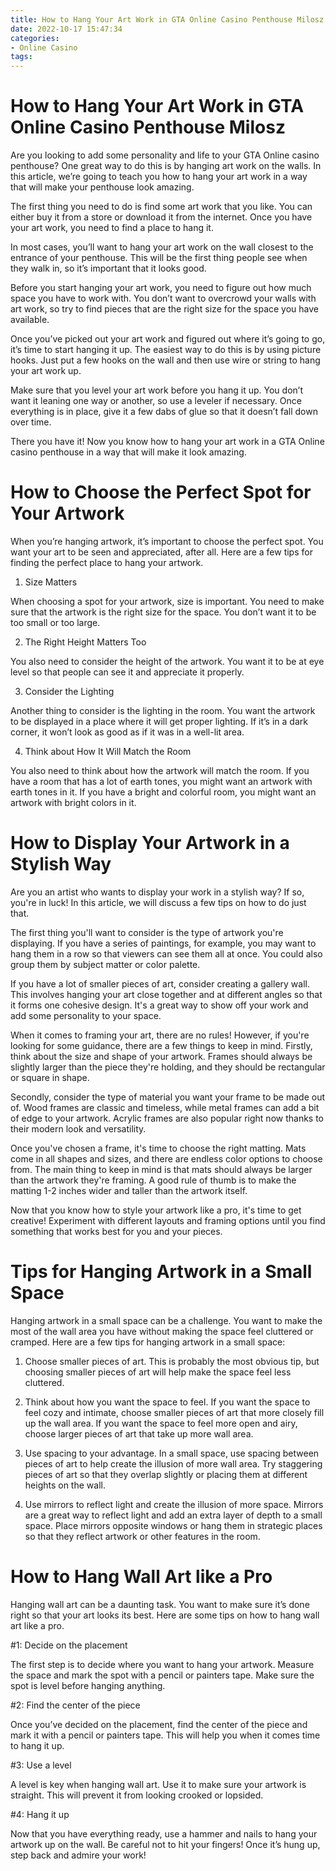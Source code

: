 ```yaml
---
title: How to Hang Your Art Work in GTA Online Casino Penthouse Milosz 
date: 2022-10-17 15:47:34
categories:
- Online Casino
tags:
---
```



#  How to Hang Your Art Work in GTA Online Casino Penthouse Milosz 

Are you looking to add some personality and life to your GTA Online casino penthouse? One great way to do this is by hanging art work on the walls. In this article, we’re going to teach you how to hang your art work in a way that will make your penthouse look amazing.

The first thing you need to do is find some art work that you like. You can either buy it from a store or download it from the internet. Once you have your art work, you need to find a place to hang it.

In most cases, you’ll want to hang your art work on the wall closest to the entrance of your penthouse. This will be the first thing people see when they walk in, so it’s important that it looks good.

Before you start hanging your art work, you need to figure out how much space you have to work with. You don’t want to overcrowd your walls with art work, so try to find pieces that are the right size for the space you have available.

Once you’ve picked out your art work and figured out where it’s going to go, it’s time to start hanging it up. The easiest way to do this is by using picture hooks. Just put a few hooks on the wall and then use wire or string to hang your art work up.

Make sure that you level your art work before you hang it up. You don’t want it leaning one way or another, so use a leveler if necessary. Once everything is in place, give it a few dabs of glue so that it doesn’t fall down over time.

There you have it! Now you know how to hang your art work in a GTA Online casino penthouse in a way that will make it look amazing.

#  How to Choose the Perfect Spot for Your Artwork 

When you’re hanging artwork, it’s important to choose the perfect spot. You want your art to be seen and appreciated, after all. Here are a few tips for finding the perfect place to hang your artwork.

1. Size Matters

When choosing a spot for your artwork, size is important. You need to make sure that the artwork is the right size for the space. You don’t want it to be too small or too large.

2. The Right Height Matters Too

You also need to consider the height of the artwork. You want it to be at eye level so that people can see it and appreciate it properly.

3. Consider the Lighting

Another thing to consider is the lighting in the room. You want the artwork to be displayed in a place where it will get proper lighting. If it’s in a dark corner, it won’t look as good as if it was in a well-lit area.

4. Think about How It Will Match the Room

You also need to think about how the artwork will match the room. If you have a room that has a lot of earth tones, you might want an artwork with earth tones in it. If you have a bright and colorful room, you might want an artwork with bright colors in it.

#  How to Display Your Artwork in a Stylish Way 

Are you an artist who wants to display your work in a stylish way? If so, you're in luck! In this article, we will discuss a few tips on how to do just that.

The first thing you'll want to consider is the type of artwork you're displaying. If you have a series of paintings, for example, you may want to hang them in a row so that viewers can see them all at once. You could also group them by subject matter or color palette.

If you have a lot of smaller pieces of art, consider creating a gallery wall. This involves hanging your art close together and at different angles so that it forms one cohesive design. It's a great way to show off your work and add some personality to your space.

When it comes to framing your art, there are no rules! However, if you're looking for some guidance, there are a few things to keep in mind. Firstly, think about the size and shape of your artwork. Frames should always be slightly larger than the piece they're holding, and they should be rectangular or square in shape.

Secondly, consider the type of material you want your frame to be made out of. Wood frames are classic and timeless, while metal frames can add a bit of edge to your artwork. Acrylic frames are also popular right now thanks to their modern look and versatility.

Once you've chosen a frame, it's time to choose the right matting. Mats come in all shapes and sizes, and there are endless color options to choose from. The main thing to keep in mind is that mats should always be larger than the artwork they're framing. A good rule of thumb is to make the matting 1-2 inches wider and taller than the artwork itself.

Now that you know how to style your artwork like a pro, it's time to get creative! Experiment with different layouts and framing options until you find something that works best for you and your pieces.

#  Tips for Hanging Artwork in a Small Space 

Hanging artwork in a small space can be a challenge. You want to make the most of the wall area you have without making the space feel cluttered or cramped. Here are a few tips for hanging artwork in a small space:

1. Choose smaller pieces of art. This is probably the most obvious tip, but choosing smaller pieces of art will help make the space feel less cluttered.

2. Think about how you want the space to feel. If you want the space to feel cozy and intimate, choose smaller pieces of art that more closely fill up the wall area. If you want the space to feel more open and airy, choose larger pieces of art that take up more wall area.

3. Use spacing to your advantage. In a small space, use spacing between pieces of art to help create the illusion of more wall area. Try staggering pieces of art so that they overlap slightly or placing them at different heights on the wall.

4. Use mirrors to reflect light and create the illusion of more space. Mirrors are a great way to reflect light and add an extra layer of depth to a small space. Place mirrors opposite windows or hang them in strategic places so that they reflect artwork or other features in the room.

#  How to Hang Wall Art like a Pro

Hanging wall art can be a daunting task. You want to make sure it’s done right so that your art looks its best. Here are some tips on how to hang wall art like a pro.

#1: Decide on the placement

The first step is to decide where you want to hang your artwork. Measure the space and mark the spot with a pencil or painters tape. Make sure the spot is level before hanging anything.

#2: Find the center of the piece

Once you’ve decided on the placement, find the center of the piece and mark it with a pencil or painters tape. This will help you when it comes time to hang it up.

#3: Use a level

A level is key when hanging wall art. Use it to make sure your artwork is straight. This will prevent it from looking crooked or lopsided.

#4: Hang it up

Now that you have everything ready, use a hammer and nails to hang your artwork up on the wall. Be careful not to hit your fingers! Once it’s hung up, step back and admire your work!